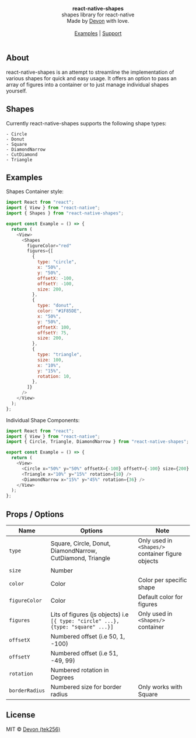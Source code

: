 <div id="header">
    <p align="center">
      <b>react-native-shapes</b><br>
  	  <span font-size="16px">shapes library for react-native</span><br>
      <span font-size="12px">Made by <a href="http://tek256.com">Devon</a> with love.</span><br><br>
      <span><a href="#examples">Examples</a> | <a href="https://github.com/sponsors/tek256">Support</a></span><br><br>
    </p>
</div>

## About

react-native-shapes is an attempt to streamline the implementation of various shapes for quick and easy usage. It offers an option to pass an array of figures into a container or to just manage individual shapes yourself.

## Shapes
Currently react-native-shapes supports the following shape types:
```
- Circle 
- Donut
- Square
- DiamondNarrow
- CutDiamond
- Triangle
```

## Examples

Shapes Container style:

```js
import React from "react";
import { View } from "react-native";
import { Shapes } from "react-native-shapes";

export const Example = () => {
  return (
    <View>
      <Shapes
        figureColor="red"
        figures={[
          {
            type: "circle",
            x: "50%",
            y: "50%",
            offsetX: -100,
            offsetY: -100,
            size: 200,
          },
          {
            type: "donut",
            color: "#1F85DE",
            x: "50%",
            y: "50%",
            offsetX: 100,
            offsetY: 75,
            size: 200,
          },
          {
            type: "triangle",
            size: 100,
            x: "10%",
            y: "15%",
            rotation: 10,
          },
        ]}
      />
    </View>
  );
};
```

Individual Shape Components:

```js
import React from "react";
import { View } from "react-native";
import { Circle, Triangle, DiamondNarrow } from "react-native-shapes";

export const Example = () => {
  return (
    <View>
      <Circle x="50%" y="50%" offsetX={-100} offsetY={-100} size={200} />
      <Triangle x="10%" y="15%" rotation={10} />
      <DiamondNarrow x="15%" y="45%" rotation={36} />
    </View>
  );
};
```

## Props / Options

| Name | Options | Note | 
| ---- | ------- | ---- |
| `type` | Square, Circle, Donut, DiamondNarrow, CutDiamond, Triangle | Only used in `<Shapes/>` container figure objects |
| `size` | Number | |
| `color` | Color | Color per specific shape |
| `figureColor` | Color | Default color for figures |
| `figures` | Lits of figures (js objects) i.e `[{ type: "circle" ...},{type: "square" ...}]` | Only used in `<Shapes/>` container |
| `offsetX` | Numbered offset (i.e 50, 1, -100) | |
| `offsetY` | Numbered offset (i.e 51, -49, 99) | |
| `rotation` | Numbered rotation in Degrees | |
| `borderRadius` | Numbered size for border radius | Only works with Square |

## License
MIT © [Devon (tek256)](https://github.com/tek256/react-native-shapes/blob/main/LICENSE)
